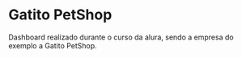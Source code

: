 # Gatito PetShop
Dashboard realizado durante o curso da alura, sendo a empresa do exemplo a Gatito PetShop.
